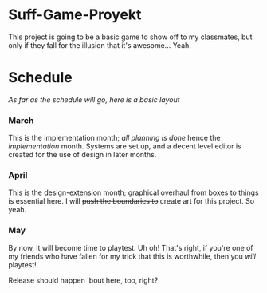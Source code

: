 # Suff-Game-Proyekt
This project is going to be a basic game to show off to my classmates, but only if they fall for the illusion that it's awesome... Yeah.
# Schedule
*As far as the schedule will go, here is a basic layout*
### March
This is the implementation month; *all planning is done* hence the *implementation* month. Systems are set up, and a decent level editor is created for the use of design in later months.
### April
This is the design-extension month; graphical overhaul from boxes to things is essential here. I will ~~push the boundaries to~~ create art for this project. So yeah.
### May
By now, it will become time to playtest. Uh oh! That's right, if you're one of my friends who have fallen for my trick that this is worthwhile, then you *will* playtest!

Release should happen 'bout here, too, right?
